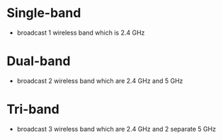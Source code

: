# Single-band
- broadcast 1 wireless band which is 2.4 GHz


# Dual-band
- broadcast 2 wireless band which are 2.4 GHz and 5 GHz


# Tri-band
- broadcast 3 wireless band which are 2.4 GHz and 2 separate 5 GHz